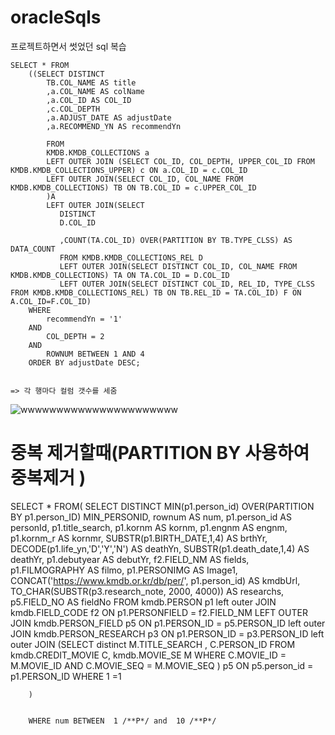 # oracleSqls
프로젝트하면서 썻었던 sql 복습 




	SELECT * FROM
		((SELECT DISTINCT 
			TB.COL_NAME AS title
			,a.COL_NAME AS colName
			,a.COL_ID AS COL_ID 
			,c.COL_DEPTH
			,a.ADJUST_DATE AS adjustDate
			,a.RECOMMEND_YN AS recommendYn
		
			FROM 
			KMDB.KMDB_COLLECTIONS a 
			LEFT OUTER JOIN (SELECT COL_ID, COL_DEPTH, UPPER_COL_ID FROM KMDB.KMDB_COLLECTIONS_UPPER) c ON a.COL_ID = c.COL_ID
			LEFT OUTER JOIN(SELECT COL_ID, COL_NAME FROM KMDB.KMDB_COLLECTIONS) TB ON TB.COL_ID = c.UPPER_COL_ID
			)A
			LEFT OUTER JOIN(SELECT 
			   DISTINCT 
			   D.COL_ID

			   ,COUNT(TA.COL_ID) OVER(PARTITION BY TB.TYPE_CLSS) AS DATA_COUNT
			   FROM KMDB.KMDB_COLLECTIONS_REL D 
			   LEFT OUTER JOIN(SELECT DISTINCT COL_ID, COL_NAME FROM KMDB.KMDB_COLLECTIONS) TA ON TA.COL_ID = D.COL_ID  
			   LEFT OUTER JOIN(SELECT DISTINCT COL_ID, REL_ID, TYPE_CLSS FROM KMDB.KMDB_COLLECTIONS_REL) TB ON TB.REL_ID = TA.COL_ID) F ON  A.COL_ID=F.COL_ID)
		WHERE 
			recommendYn = '1'
		AND 
			COL_DEPTH = 2
		AND 
			ROWNUM BETWEEN 1 AND 4
		ORDER BY adjustDate DESC;
    
    
    => 각 행마다 컬럼 갯수를 세줌 
  
![wwwwwwwwwwwwwwwwwwwwww](https://user-images.githubusercontent.com/69393030/136308966-7a4212c2-fbd0-40a8-8288-117161174b57.PNG)


# 중복 제거할때(PARTITION BY 사용하여 중복제거 )

SELECT
		*
		FROM(
		SELECT DISTINCT MIN(p1.person_id) OVER(PARTITION BY p1.person_ID) MIN_PERSONID,
		rownum AS num,
p1.person_id AS personId,
p1.title_search,
p1.kornm AS kornm,
p1.engnm AS engnm,
p1.kornm_r AS kornmr,
SUBSTR(p1.BIRTH_DATE,1,4) AS
brthYr,
DECODE(p1.life_yn,'D','Y','N') AS deathYn, SUBSTR(p1.death_date,1,4) AS deathYr,
p1.debutyear AS debutYr,
f2.FIELD_NM AS fields,
p1.FILMOGRAPHY AS filmo,
p1.PERSONIMG AS Image1,
CONCAT('https://www.kmdb.or.kr/db/per/', p1.person_id) AS kmdbUrl,
TO_CHAR(SUBSTR(p3.research_note, 2000, 4000)) AS researchs,
p5.FIELD_NO AS fieldNo
FROM
kmdb.PERSON p1
left outer JOIN kmdb.FIELD_CODE f2 ON p1.PERSONFIELD = f2.FIELD_NM
LEFT OUTER JOIN kmdb.PERSON_FIELD p5 ON p1.PERSON_ID = p5.PERSON_ID
left outer JOIN kmdb.PERSON_RESEARCH p3 ON p1.PERSON_ID = p3.PERSON_ID
left outer JOIN (SELECT distinct M.TITLE_SEARCH , C.PERSON_ID FROM kmdb.CREDIT_MOVIE C, kmdb.MOVIE_SE M
WHERE C.MOVIE_ID = M.MOVIE_ID AND C.MOVIE_SEQ = M.MOVIE_SEQ
) p5 ON p5.person_id = p1.PERSON_ID
WHERE 1 =1





		 
		 
		 

		 



		)
		
		
		WHERE num BETWEEN  1 /**P*/ and  10 /**P*/
